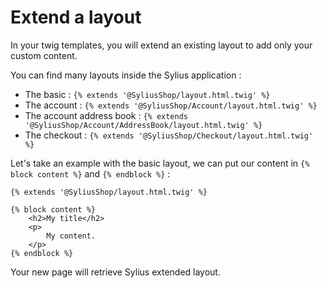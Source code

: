 # Extend a layout

In your twig templates, you will extend an existing layout to add only your custom content.

You can find many layouts inside the Sylius application : 
 - The basic : `{% extends '@SyliusShop/layout.html.twig' %}`
 - The account : `{% extends '@SyliusShop/Account/layout.html.twig' %}`
 - The account address book : `{% extends '@SyliusShop/Account/AddressBook/layout.html.twig' %}`
 - The checkout : `{% extends '@SyliusShop/Checkout/layout.html.twig' %}`

Let's take an example with the basic layout, we can put our content in `{% block content %}` and `{% endblock %}` :

```twig
{% extends '@SyliusShop/layout.html.twig' %}

{% block content %}
    <h2>My title</h2>
    <p>
        My content.
    </p>
{% endblock %}
```

Your new page will retrieve Sylius extended layout.